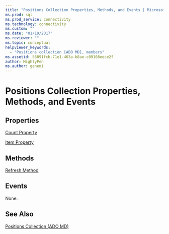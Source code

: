 ```yaml
---
title: "Positions Collection Properties, Methods, and Events | Microsoft Docs"
ms.prod: sql
ms.prod_service: connectivity
ms.technology: connectivity
ms.custom: ""
ms.date: "01/19/2017"
ms.reviewer: ""
ms.topic: conceptual
helpviewer_keywords: 
  - "Positions collection [ADO MD], members"
ms.assetid: 56091fcb-71e1-463a-b8ae-c09108eece2f
author: MightyPen
ms.author: genemi
---
```

# Positions Collection Properties, Methods, and Events
## Properties  
 [Count Property](../../../ado/reference/ado-api/count-property-ado.md)  
  
 [Item Property](../../../ado/reference/ado-api/item-property-ado.md)  
  
## Methods  
 [Refresh Method](../../../ado/reference/ado-api/refresh-method-ado.md)  
  
## Events  
 None.  
  
## See Also  
 [Positions Collection (ADO MD)](../../../ado/reference/ado-md-api/positions-collection-ado-md.md)

